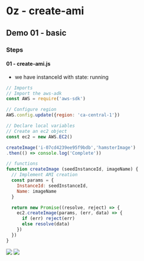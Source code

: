 # 0z - create-ami

## Demo 01 - basic
### Steps
#### 01 - create-ami.js
* we have instanceId with state: running
````js
// Imports
// Import the aws-adk
const AWS = require('aws-sdk')

// Configure region
AWS.config.update({region: 'ca-central-1'})

// Declare local variables
// Create an ec2 object
const ec2 = new AWS.EC2()

createImage('i-07cd4239ee95f9bdb','hamsterImage')
.then(() => console.log('Complete'))

// functions
function createImage (seedInstanceId, imageName) {
  // Implement AMI creation
  const params = {
    InstanceId: seedInstanceId,
    Name: imageName
  }

  return new Promise((resolve, reject) => {
    ec2.createImage(params, (err, data) => {
      if (err) reject(err)
      else resolve(data)
    })
  })
}
````
[<img src="https://i.imgur.com/bEQ6ZyQ.png">](https://i.imgur.com/bEQ6ZyQ.png)
[<img src="https://i.imgur.com/6QE2i5H.png">](https://i.imgur.com/6QE2i5H.png)
